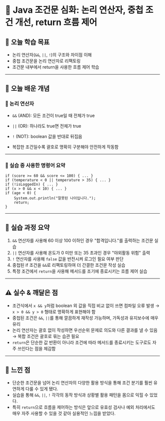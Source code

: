 # 📘 Java 조건문 심화: 논리 연산자, 중첩 조건 개선, return 흐름 제어

## 🎯 오늘 학습 목표
- 논리 연산자(`&&`, `||`, `!`)의 구조와 차이점 이해
- 중첩 조건문을 논리 연산자로 리팩토링
- 조건문 내부에서 return을 사용한 흐름 제어 학습

---

## 🧠 오늘 배운 개념

### 🔹 논리 연산자
- `&&` (AND): 모든 조건이 true일 때 전체가 true  
- `||` (OR): 하나라도 true면 전체가 true  
- `!` (NOT): boolean 값을 반대로 뒤집음  

- 복잡한 조건일수록 괄호로 명확히 구분해야 안전하게 작동함

---

### 🔹 실습 중 사용한 명령어 요약

```
if (score >= 60 && score <= 100) { ... }
if (temperature < 0 || temperature > 35) { ... }
if (!isLoggedIn) { ... }
if (x > 0 && x < 10) { ... }
if (age < 0) {
    System.out.println("잘못된 나이입니다.");
    return;
}
```

---

## 🧪 실습 과정 요약
1. `&&` 연산자를 사용해 60 이상 100 이하인 경우 "합격입니다."를 출력하는 조건문 실습
2. `||` 연산자를 사용해 온도가 0 미만 또는 35 초과인 경우 "야외활동 위험" 출력
3. `!` 연산자를 사용해 `false` 값을 반전시켜 로그인 필요 여부 판단
4. 중첩된 if 조건을 `&&`로 리팩토링하여 더 간결한 조건문 작성 실습
5. 특정 조건에서 `return`을 사용해 메서드를 조기에 종료시키는 흐름 제어 실습

---

## ⚠️ 실수 & 깨달은 점
- 조건식에서 `x && y`처럼 boolean 외 값을 직접 비교 없이 쓰면 컴파일 오류 발생 → `x > 0 && y > 0` 형태로 명확하게 표현해야 함
- 중첩된 조건은 `&&`, `||`를 통해 깔끔하게 재작성 가능하며, 가독성과 유지보수에 매우 유리
- 논리 연산자는 괄호 없이 작성하면 우선순위 문제로 의도와 다른 결과를 낼 수 있음 → 복합 조건은 괄호로 묶는 습관 필요
- `return`은 단순한 값 반환이 아니라 조건에 따라 메서드를 종료시키는 도구로도 자주 쓰인다는 점을 체감함

---

## 💭 느낀 점
- 단순한 조건문을 넘어 논리 연산자의 다양한 활용 방식을 통해 조건 분기를 훨씬 유연하게 다룰 수 있게 됐다.
- 실습을 통해 `&&`, `||`, `!` 각각의 동작 방식과 상황별 활용 패턴을 몸으로 익힐 수 있었다.
- 특히 `return`으로 흐름을 제어하는 방식은 앞으로 유효성 검사나 예외 처리에서도 매우 자주 사용할 수 있을 것 같아 실용적인 느낌을 받았다.

